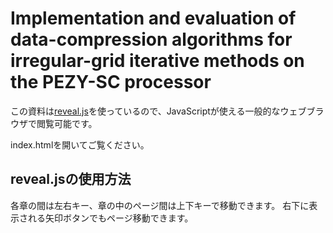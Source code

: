 # Implementation and evaluation of data-compression algorithms for irregular-grid iterative methods on the PEZY-SC processor

この資料は[reveal.js](https://github.com/hakimel/reveal.js)を使っているので、JavaScriptが使える一般的なウェブブラウザで閲覧可能です。

index.htmlを開いてご覧ください。

## reveal.jsの使用方法

各章の間は左右キー、章の中のページ間は上下キーで移動できます。
右下に表示される矢印ボタンでもページ移動できます。
